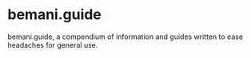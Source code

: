 # bemani.guide

bemani.guide, a compendium of information and guides written to ease headaches for general use. 
